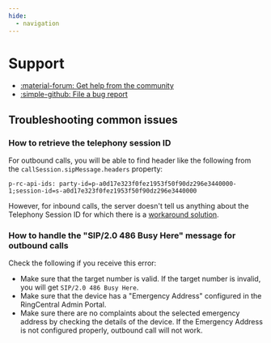 ```yaml
---
hide:
  - navigation
---
```

# Support 

<div class="grid cards" markdown>

-   [:material-forum: Get help from the community](https://community.ringcentral.com/developer-platform-apis-integrations-5)
-   [:simple-github: File a bug report](https://github.com/ringcentral/ringcentral-softphone-ts/issues)

</div>

## Troubleshooting common issues

### How to retrieve the telephony session ID

For outbound calls, you will be able to find header like the following from the `callSession.sipMessage.headers` property:

```
p-rc-api-ids: party-id=p-a0d17e323f0fez1953f50f90dz296e3440000-1;session-id=s-a0d17e323f0fez1953f50f90dz296e3440000
```

However, for inbound calls, the server doesn't tell us anything about the Telephony Session ID for which there is a [workaround solution](https://github.com/tylerlong/rc-softphone-call-id-test).



### How to handle the "SIP/2.0 486 Busy Here" message for outbound calls

Check the following if you receive this error:

* Make sure that the target number is valid. If the target number is invalid, you will get `SIP/2.0 486 Busy Here`.
* Make sure that the device has a "Emergency Address" configured in the RingCentral Admin Portal.
* Make sure there are no complaints about the selected emergency address by checking the details of the device. If the Emergency Address is not configured properly, outbound call will not work.
